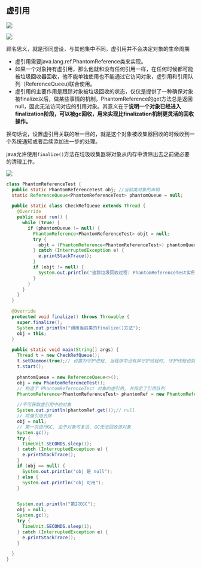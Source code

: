 ## 虚引用

![](https://youpaiyun.zongqilive.cn/image/20200605165958.png)

![](https://youpaiyun.zongqilive.cn/image/20200605185126.png)



顾名思义，就是形同虚设，与其他集中不同，虚引用并不会决定对象的生命周期

- 虚引用需要java.lang.ref.PhantomReference类来实现。
- 如果一个对象持有虚引用，那么他就和没有任何引用一样，在任何时候都可能被垃圾回收器回收，他不能单独使用也不能通过它访问对象，虚引用和引用队列（ReferenceQueeu)联合使用。
- 虚引用的主要作用是跟踪对象被垃圾回收的状态，仅仅是提供了一种确保对象被finalize以后，做某些事情的机制。PhantomReference的get方法总是返回null，因此无法访问对应的引用对象。其意义在于**说明一个对象已经进入finalization阶段，可以被gc回收，用来实现比finalization机制更灵活的回收操作。**

换句话说，设置虚引用关联的唯一目的，就是这个对象被收集器回收的时候收到一个系统通知或者后续添加进一步的处理。

java允许使用`finalize()`方法在垃圾收集器将对象从内存中清除出去之前做必要的清理工作。



![](https://youpaiyun.zongqilive.cn/image/20200425140359.png)



```java
class PhantomReferenceTest {
  public static PhantomReferenceTest obj; //当前类对象的声明
  static ReferenceQueue<PhantomReferenceTest> phantomQueue = null;

  public static class CheckRefQueue extends Thread {
    @Override
    public void run() {
      while (true) {
        if (phantomQueue != null) {
          PhantomReference<PhantomReferenceTest> objt = null;
          try {
            objt = (PhantomReference<PhantomReferenceTest>) phantomQueue.remove();
          } catch (InterruptedException e) {
            e.printStackTrace();
          }
          if (objt != null) {
            System.out.println("追踪垃圾回收过程: PhantomReferenceTest实例被GC了");
          }
        }
      }
    }
  }

  @Override
  protected void finalize() throws Throwable {
    super.finalize();
    System.out.println("调用当前类的finalize()方法");
    obj = this;
  }

  public static void main(String[] args) {
    Thread t = new CheckRefQueue();
    t.setDaemon(true);// 设置为守护进程, 当程序中没有非守护线程时, 守护线程也就执行结束
    t.start();

    phantomQueue = new ReferenceQueue<>();
    obj = new PhantomReferenceTest();
    // 构造了 PhantomReferenceTest 对象的虚引用, 并指定了引用队列
    PhantomReference<PhantomReferenceTest> phantomRef = new PhantomReference<>(obj, phantomQueue);

    //不可获取虚引用中的对象
    System.out.println(phantomRef.get());// null
    // 将强引用去除
    obj = null;
    // 第一次进行GC, 由于对象可复活, GC无法回收该对象
    System.gc();
    try {
      TimeUnit.SECONDS.sleep(1);
    } catch (InterruptedException e) {
      e.printStackTrace();
    }
    if (obj == null) {
      System.out.println("obj 是 null");
    } else {
      System.out.println("obj 可用");
    }


    System.out.println("第2次GC");
    obj = null;
    System.gc();
    try {
      TimeUnit.SECONDS.sleep(1);
    } catch (InterruptedException e) {
      e.printStackTrace();
    }

  }
}
```

